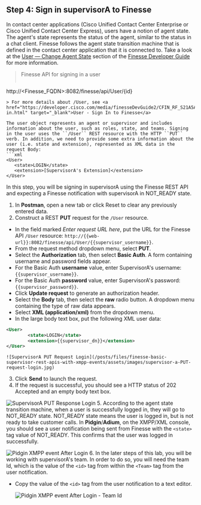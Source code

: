 ## Step 4: Sign in supervisorA to Finesse

In contact center applications (Cisco Unified Contact Center Enterprise or Cisco Unified Contact Center Express), users have a notion of agent state. The agent's state represents the status of the agent, similar to the status in a chat client. Finesse follows the agent state transition machine that is defined in the contact center application that it is connected to. Take a look at the <a href="https://developer.cisco.com/media/finesseDevGuide2/CFIN_RF_C1D2CCD7_00_change-agent-state.html" target="_blank">User — Change Agent State</a> section of the <a href="https://developer.cisco.com/site/finesse/docs/#rest-api-dev-guide" target="_blank">Finesse Developer Guide</a> for more information.

> Finesse API for signing in a user
>  ```http
http://<Finesse_FQDN>:8082/finesse/api/User/{id}
```
> For more details about /User, see <a href="https://developer.cisco.com/media/finesseDevGuide2/CFIN_RF_S21A5A70_00_sign-in.html" target="_blank">User - Sign In to Finesse</a>

The user object represents an agent or supervisor and includes information about the user, such as roles, state, and teams. Signing in the user uses the ``/User`` REST resource with the HTTP ``PUT`` verb. In addition, we need to provide some extra information about the user (i.e. state and extension), represented as XML data in the request Body:
```xml
<User>
   <state>LOGIN</state>
   <extension>[SupervisorA's Extension]</extension>
</User>
```

In this step, you will be signing in supervisorA using the Finesse REST API and expecting a Finesse notification with supervisorA in NOT_READY state.

1. In **Postman**, open a new tab or click Reset to clear any previously entered data.
2. Construct a REST **PUT** request for the ``/User`` resource.
 * In the field marked *Enter request URL here*, put the URL for the Finesse API ``/User`` resource:
  ``http://{{web-url}}:8082/finesse/api/User/{{supervisor_username}}``.
 * From the request method dropdown menu, select **PUT**.
 * Select the **Authorization** tab, then select **Basic Auth**. A form containing username and password fields appear.
 * For the Basic Auth **username** value, enter SupervisorA's username: ``{{supervisor_username}}``.
 * For the Basic Auth **password** value, enter SupervisorA's password: ``{{supervisor_password}}``.
 * Click **Update request** to generate an authorization header.
 * Select the **Body** tab, then select the **raw** radio button. A dropdown menu containing the type of raw data appears.
 * Select **XML (application/xml)** from the dropdown menu.
 * In the large body text box, put the following XML user data:
 ```xml
<User>
         <state>LOGIN</state>
         <extension>{{supervisor_dn}}</extension>
</User>
```

    ![SupervisorA PUT Request Login](/posts/files/finesse-basic-supervisor-rest-apis-with-xmpp-events/assets/images/supervisor-a-PUT-request-login.jpg)
3. Click **Send** to launch the request.
4. If the request is successful, you should see a HTTP status of 202 Accepted and an empty body text box.

 ![SupervisorA PUT Response Login](/posts/files/finesse-basic-supervisor-rest-apis-with-xmpp-events/assets/images/supervisor-a-PUT-response-login.jpg)
5. According to the agent state transition machine, when a user is successfully logged in, they will go to NOT_READY state. NOT_READY state means the user is logged in, but is not ready to take customer calls. In **Pidgin**/**Adium**, on the XMPP/XML console, you should see a user notification being sent from Finesse with the ``<state>`` tag value of NOT_READY. This confirms that the user was logged in successfully.

 ![Pidgin XMPP event After Login](/posts/files/finesse-basic-supervisor-rest-apis-with-xmpp-events/assets/images/supervisor-a-XMPP-event-after-login.jpg)
6. In the later steps of this lab, you will be working with supervisorA's team. In order to do so, you will need the team Id, which is the value of the ``<id>`` tag from within the ``<Team>`` tag from the user notification.
 * Copy the value of the ``<id>`` tag from the user notification to a text editor.

    ![Pidgin XMPP event After Login - Team Id](/posts/files/finesse-basic-supervisor-rest-apis-with-xmpp-events/assets/images/supervisor-a-XMPP-event-after-login-team-id.jpg)
